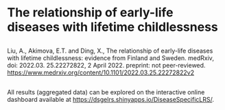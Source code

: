 # The relationship of early-life diseases with lifetime childlessness

## 
Liu, A., Akimova, E.T. and Ding, X., The relationship of early-life diseases with lifetime childlessness: evidence from Finland and Sweden. medRxiv, doi: 2022.03. 25.22272822, 2 April 2022. preprint: not peer-reviewed.
https://www.medrxiv.org/content/10.1101/2022.03.25.22272822v2


## 
All results (aggregated data) can be explored on the interactive online dashboard available at https://dsgelrs.shinyapps.io/DiseaseSpecificLRS/.
